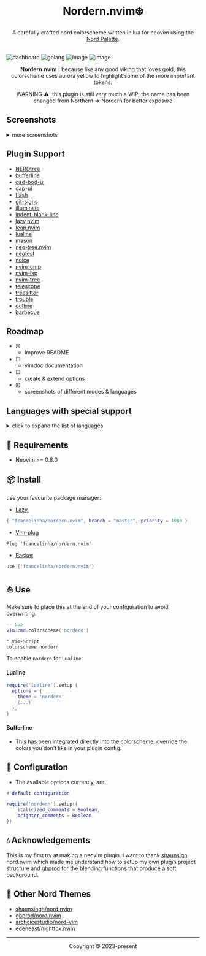 <h1 align="center">
    Nordern.nvim❄️ 
</h1>

<div align="center">
    A carefully crafted nord colorscheme written in lua for neovim using the <a href="https://www.nordtheme.com/docs/colors-and-palettes">Nord Palette</a>.
<br></br>
</div>


![dashboard](https://github.com/user-attachments/assets/8bd142a5-6bd5-4c72-9564-7862aa677563)
![golang](https://github.com/user-attachments/assets/9b9cada4-5258-426c-93b9-1d9a4db3762e)
![image](https://github.com/user-attachments/assets/ef593df1-c450-4fe8-9543-69c62351ca98)
![image](https://github.com/user-attachments/assets/884f4339-ed3a-4ed1-a355-0afec8622d4d)

<div align="center">

**Nordern.nvim** | because like any good viking that loves gold, this colorscheme uses aurora yellow to highlight some of the more important tokens.
</div>

<div align="center">
    WARNING ⚠️: this plugin is still very much a WIP, the name has been changed from Northern => Nordern for better exposure
</div>

## Screenshots

<details>
  <summary>more screenshots</summary>


  **Info** the dark semicircle in the lower right corner is caused by manually resizing the WSL window, not the colorscheme

  ![image](https://github.com/user-attachments/assets/c8666ea2-48d4-43a2-b7d8-1ed3dbb509f7)
  ![image](https://github.com/user-attachments/assets/e5ada578-452c-48a5-b842-7bd56957d094)
  ![image](https://github.com/user-attachments/assets/089cdd28-8e3d-4be4-9eea-3c8ba7c12154)
  ![image](https://github.com/user-attachments/assets/25989b9a-dbb0-40bc-ba8d-5ce660a085de)

</details>

## Plugin Support

- [NERDtree](https://github.com/preservim/nerdtree)
- [bufferline](https://github.com/akinsho/bufferline.nvim)
- [dad-bod-ui](https://github.com/kristijanhusak/vim-dadbod-ui)
- [dap-ui](https://github.com/rcarriga/nvim-dap-ui)
- [flash](https://github.com/kristijanhusak/vim-dadbod-ui)
- [git-signs](https://github.com/lewis6991/gitsigns.nvim)
- [illuminate](https://github.com/RRethy/vim-illuminate)
- [indent-blank-line](https://github.com/lukas-reineke/indent-blankline.nvim)
- [lazy,nvim](https://github.com/folke/lazy.nvim)
- [leap.nvim](https://github.com/ggandor/leap.nvim)
- [lualine](https://github.comn/vim-lualine/lualine.nvim)
- [mason](https://github.com/williamboman/mason.nvim)
- [neo-tree.nvim](https://github.com/nvim-neo-tree/neo-tree.nvim)
- [neotest](https://github.com/nvim-neotest/neotest)
- [noice](https://github.com/folke/noice.nvim)
- [nvim-cmp](https://github.com/hrsh7th/nvim-cmp)
- [nvim-lsp](https://github.com/neovim/nvim-lspconfig)
- [nvim-tree](https://github.com/nvim-tree/nvim-tree.lua)
- [telescope](https://github.com/nvim-telescope/telescope.nvim)
- [treesitter](https://github.com/nvim-treesitter/nvim-treesitter)
- [trouble](https://github.com/folke/trouble.nvim)
- [outline](https://github.com/hedyhli/outline.nvim)
- [barbecue](https://github.com/utilyre/barbecue.nvim)

## Roadmap
 - [x] - improve README 
 - [ ] - vimdoc documentation
 - [ ] - create & extend options
 - [x] - screenshots of different modes & languages

## Languages with special support
<details>
  <summary>click to expand the list of languages</summary>

- [ ] - C
- [ ] - C++
- [ ] - JAVA
- [ ] - Python
- [ ] - Rust
- [x] - Bash
- [x] - CSS
- [x] - Gitconfig
- [x] - Go & (gomod, gosum)
- [x] - HTML
- [x] - HTTP
- [x] - JSON
- [x] - JSX
- [x] - Javascript
- [x] - Lua
- [x] - Markdown
- [x] - SQL
- [x] - TSX
- [x] - Toml
- [x] - Typescript
- [x] - Xml
- [x] - Yaml
- [x] - ZSH
- [x] - Robot

*other major languages will be supported upon popular request*

</details>

## 🎐 Requirements

+ Neovim >= 0.8.0

## 📦 Install

use your favourite package manager:

- [Lazy](https://github.com/folke/lazy.nvim)
```lua
{ "fcancelinha/nordern.nvim", branch = "master", priority = 1000 }
```

- [Vim-plug](https://github.com/junegunn/vim-plug)
```vim
Plug 'fcancelinha/nordern.nvim'
```

- [Packer](https://github.com/wbthomason/packer.nvim)
```lua
use {'fcancelinha/nordern.nvim'}
```

## ⛵ Use

Make sure to place this at the end of your configuration to avoid overwriting.

```lua
-- Lua
vim.cmd.colorscheme('nordern')
```
```vim
" Vim-Script
colorscheme nordern
```

To enable `nordern` for `Lualine`:

#### Lualine

```lua
require('lualine').setup {
  options = {
    theme = 'nordern'
    (...)
  },
}
```

#### Bufferline

- This has been integrated directly into the colorscheme, override the colors you don't like in your plugin config.

## 🔧 Configuration

- The available options currently, are:

```lua
# default configuration

require('nordern').setup({
    italicized_comments = Boolean,
    brighter_comments = Boolean,
})
```

## 💧 Acknowledgements

This is my first try at making a neovim plugin. I want to thank [shaunsign](https://github.com/shaunsingh) nord.nvim which made me understand how to setup my own plugin project structure and [gbprod](https://github.com/gbprod) for the blending functions that produce a soft background.
 
## 🌊 Other Nord Themes

- [shaunsingh/nord.nvim](https://github.com/shaunsingh/nord.nvim)
- [gbprod/nord.nvim](https://github.com/gbprod/nord.nvim)
- [arcticicestudio/nord-vim](https://github.com/arcticicestudio/nord-vim)
- [edeneast/nightfox.nvim](https://github.com/EdenEast/nightfox.nvim)

----------------------------------------------------------------------------------------------------------------------

<p align="center">Copyright &copy; 2023-present
 

